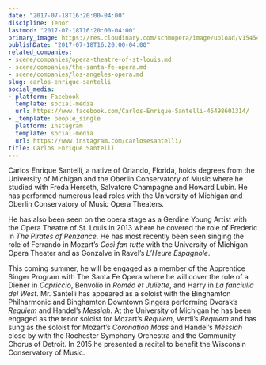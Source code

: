 ```yaml
---
date: "2017-07-18T16:20:00-04:00"
discipline: Tenor
lastmod: "2017-07-18T16:20:00-04:00"
primary_image: https://res.cloudinary.com/schmopera/image/upload/v1545409169/media/webhook-uploads/1500409081901/SANTELLI.jpg.jpg
publishDate: "2017-07-18T16:20:00-04:00"
related_companies:
- scene/companies/opera-theatre-of-st-louis.md
- scene/companies/the-santa-fe-opera.md
- scene/companies/los-angeles-opera.md
slug: carlos-enrique-santelli
social_media:
- platform: Facebook
  template: social-media
  url: https://www.facebook.com/Carlos-Enrique-Santelli-46498601314/
- _template: people_single
  platform: Instagram
  template: social-media
  url: https://www.instagram.com/carlosesantelli/
title: Carlos Enrique Santelli
---
```


Carlos Enrique Santelli, a native of Orlando, Florida, holds degrees from the University of Michigan and the Oberlin Conservatory of Music where he studied with Freda Herseth, Salvatore Champagne and Howard Lubin. He has performed numerous lead roles with the University of Michigan and Oberlin Conservatory of Music Opera Theaters. 

He has also been seen on the opera stage as a Gerdine Young Artist with the Opera Theatre of St. Louis in 2013 where he covered the role of Frederic in *The Pirates of Penzance*. He has most recently been seen singing the role of Ferrando in Mozart’s *Così fan tutte* with the University of Michigan Opera Theater and as Gonzalve in Ravel’s *L’Heure Espagnole*. 

This coming summer, he will be engaged as a member of the Apprentice Singer Program with The Santa Fe Opera where he will cover the role of a Diener in *Capriccio*, Benvolio in *Roméo et Juliette*, and Harry in *La fanciulla del West*. Mr. Santelli has appeared as a soloist with the Binghamton Philharmonic and Binghamton Downtown Singers performing Dvorak’s *Requiem* and Handel’s *Messiah*. At the University of Michigan he has been engaged as the tenor soloist for Mozart’s *Requiem*, Verdi’s *Requiem* and has sung as the soloist for Mozart’s *Coronation Mass* and Handel’s *Messiah* close by with the Rochester Symphony Orchestra and the Community Chorus of Detroit. In 2015 he presented a recital to benefit the Wisconsin Conservatory of Music.
